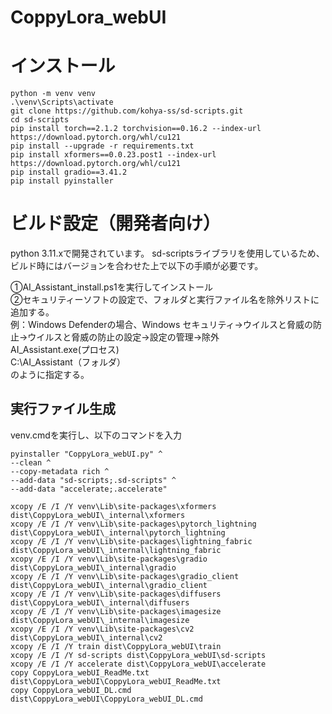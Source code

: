 # CoppyLora_webUI

# インストール
```
python -m venv venv
.\venv\Scripts\activate
git clone https://github.com/kohya-ss/sd-scripts.git
cd sd-scripts
pip install torch==2.1.2 torchvision==0.16.2 --index-url https://download.pytorch.org/whl/cu121
pip install --upgrade -r requirements.txt
pip install xformers==0.0.23.post1 --index-url https://download.pytorch.org/whl/cu121
pip install gradio==3.41.2
pip install pyinstaller
```
# ビルド設定（開発者向け）
python 3.11.xで開発されています。
sd-scriptsライブラリを使用しているため、ビルド時にはバージョンを合わせた上で以下の手順が必要です。

①AI_Assistant_install.ps1を実行してインストール<br>
②セキュリティーソフトの設定で、フォルダと実行ファイル名を除外リストに追加する。<br>
例：Windows Defenderの場合、Windows セキュリティ→ウイルスと脅威の防止→ウイルスと脅威の防止の設定→設定の管理→除外<br>
AI_Assistant.exe(プロセス)<br>
C:\AI_Assistant（フォルダ）<br>
のように指定する。<br>

## 実行ファイル生成
venv.cmdを実行し、以下のコマンドを入力
```
pyinstaller "CoppyLora_webUI.py" ^
--clean ^
--copy-metadata rich ^
--add-data "sd-scripts;.sd-scripts" ^
--add-data "accelerate;.accelerate"

xcopy /E /I /Y venv\Lib\site-packages\xformers dist\CoppyLora_webUI\_internal\xformers
xcopy /E /I /Y venv\Lib\site-packages\pytorch_lightning dist\CoppyLora_webUI\_internal\pytorch_lightning
xcopy /E /I /Y venv\Lib\site-packages\lightning_fabric dist\CoppyLora_webUI\_internal\lightning_fabric
xcopy /E /I /Y venv\Lib\site-packages\gradio dist\CoppyLora_webUI\_internal\gradio
xcopy /E /I /Y venv\Lib\site-packages\gradio_client dist\CoppyLora_webUI\_internal\gradio_client
xcopy /E /I /Y venv\Lib\site-packages\diffusers dist\CoppyLora_webUI\_internal\diffusers
xcopy /E /I /Y venv\Lib\site-packages\imagesize dist\CoppyLora_webUI\_internal\imagesize
xcopy /E /I /Y venv\Lib\site-packages\cv2 dist\CoppyLora_webUI\_internal\cv2
xcopy /E /I /Y train dist\CoppyLora_webUI\train
xcopy /E /I /Y sd-scripts dist\CoppyLora_webUI\sd-scripts
xcopy /E /I /Y accelerate dist\CoppyLora_webUI\accelerate
copy CoppyLora_webUI_ReadMe.txt dist\CoppyLora_webUI\CoppyLora_webUI_ReadMe.txt
copy CoppyLora_webUI_DL.cmd dist\CoppyLora_webUI\CoppyLora_webUI_DL.cmd

```
